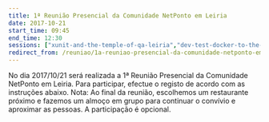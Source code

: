 ```yaml
---
title: 1ª Reunião Presencial da Comunidade NetPonto em Leiria
date: 2017-10-21
start_time: 09:45
end_time: 12:30
sessions: ["xunit-and-the-temple-of-qa-leiria","dev-test-docker-to-the-rescue"]
redirect_from: /reuniao/1a-reuniao-presencial-da-comunidade-netponto-em-leiria/
---
```

No dia 2017/10/21 será realizada a 1ª  Reunião Presencial da Comunidade NetPonto em Leiria. Para participar, efectue o registo de acordo com as instruções abaixo.
Nota: Ao final da reunião, escolhemos um restaurante próximo e fazemos um almoço em grupo para continuar o convívio e aproximar as pessoas. A participação é opcional.
